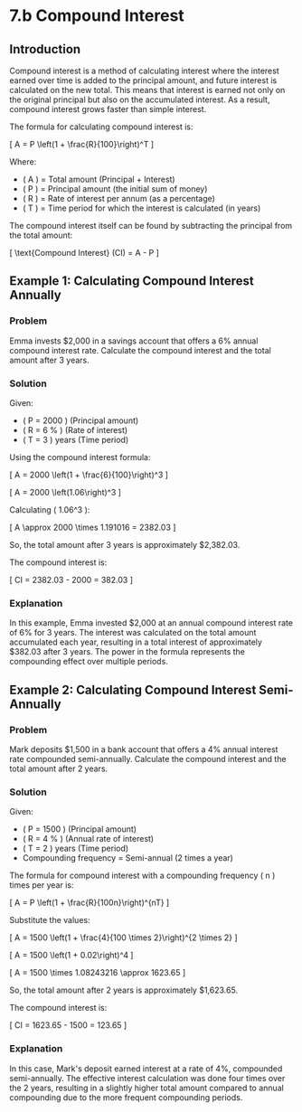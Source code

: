 # 7.b Compound Interest

## Introduction

Compound interest is a method of calculating interest where the interest earned over time is added to the principal amount, and future interest is calculated on the new total. This means that interest is earned not only on the original principal but also on the accumulated interest. As a result, compound interest grows faster than simple interest.


The formula for calculating compound interest is:

\[
A = P \left(1 + \frac{R}{100}\right)^T
\]

Where:
- \( A \) = Total amount (Principal + Interest)
- \( P \) = Principal amount (the initial sum of money)
- \( R \) = Rate of interest per annum (as a percentage)
- \( T \) = Time period for which the interest is calculated (in years)

The compound interest itself can be found by subtracting the principal from the total amount:

\[
\text{Compound Interest} (CI) = A - P
\]

## Example 1: Calculating Compound Interest Annually

### Problem
Emma invests $2,000 in a savings account that offers a 6% annual compound interest rate. Calculate the compound interest and the total amount after 3 years.

### Solution
Given:
- \( P = 2000 \) (Principal amount)
- \( R = 6 \% \) (Rate of interest)
- \( T = 3 \) years (Time period)

Using the compound interest formula:

\[
A = 2000 \left(1 + \frac{6}{100}\right)^3
\]

\[
A = 2000 \left(1.06\right)^3
\]

Calculating \( 1.06^3 \):

\[
A \approx 2000 \times 1.191016 = 2382.03
\]

So, the total amount after 3 years is approximately $2,382.03.

The compound interest is:

\[
CI = 2382.03 - 2000 = 382.03
\]

### Explanation
In this example, Emma invested $2,000 at an annual compound interest rate of 6% for 3 years. The interest was calculated on the total amount accumulated each year, resulting in a total interest of approximately $382.03 after 3 years. The power in the formula represents the compounding effect over multiple periods.

## Example 2: Calculating Compound Interest Semi-Annually

### Problem
Mark deposits $1,500 in a bank account that offers a 4% annual interest rate compounded semi-annually. Calculate the compound interest and the total amount after 2 years.

### Solution
Given:
- \( P = 1500 \) (Principal amount)
- \( R = 4 \% \) (Annual rate of interest)
- \( T = 2 \) years (Time period)
- Compounding frequency = Semi-annual (2 times a year)

The formula for compound interest with a compounding frequency \( n \) times per year is:

\[
A = P \left(1 + \frac{R}{100n}\right)^{nT}
\]

Substitute the values:

\[
A = 1500 \left(1 + \frac{4}{100 \times 2}\right)^{2 \times 2}
\]

\[
A = 1500 \left(1 + 0.02\right)^4
\]

\[
A = 1500 \times 1.08243216 \approx 1623.65
\]

So, the total amount after 2 years is approximately $1,623.65.

The compound interest is:

\[
CI = 1623.65 - 1500 = 123.65
\]

### Explanation
In this case, Mark's deposit earned interest at a rate of 4%, compounded semi-annually. The effective interest calculation was done four times over the 2 years, resulting in a slightly higher total amount compared to annual compounding due to the more frequent compounding periods.
